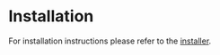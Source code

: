 # Installation

For installation instructions please refer to the [installer](https://github.com/scnr/installer/blob/main/README.md).
